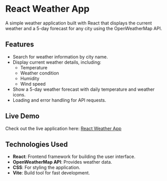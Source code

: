 # React Weather App

A simple weather application built with React that displays the current weather and a 5-day forecast for any city using the OpenWeatherMap API.

## Features

- Search for weather information by city name.
- Display current weather details, including:
  - Temperature
  - Weather condition
  - Humidity
  - Wind speed
- Show a 5-day weather forecast with daily temperature and weather icons.
- Loading and error handling for API requests.

## Live Demo

Check out the live application here: [React Weather App](https://locationweather.vercel.app/)

## Technologies Used

- **React**: Frontend framework for building the user interface.
- **OpenWeatherMap API**: Provides weather data.
- **CSS**: For styling the application.
- **Vite**: Build tool for fast development.
